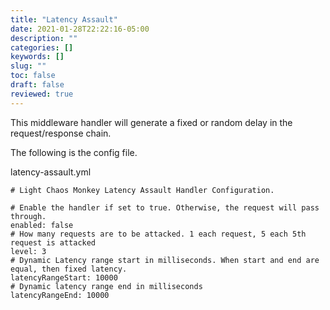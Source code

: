 ```yaml
---
title: "Latency Assault"
date: 2021-01-28T22:22:16-05:00
description: ""
categories: []
keywords: []
slug: ""
toc: false
draft: false
reviewed: true
---
```


This middleware handler will generate a fixed or random delay in the request/response chain. 

The following is the config file. 

latency-assault.yml

```
# Light Chaos Monkey Latency Assault Handler Configuration.

# Enable the handler if set to true. Otherwise, the request will pass through.
enabled: false
# How many requests are to be attacked. 1 each request, 5 each 5th request is attacked
level: 3
# Dynamic Latency range start in milliseconds. When start and end are equal, then fixed latency.
latencyRangeStart: 10000
# Dynamic latency range end in milliseconds
latencyRangeEnd: 10000

```
